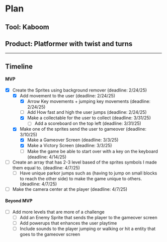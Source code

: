 # Plan

## Tool: Kaboom
## Product: Platformer with twist and turns

---

## Timeline

#### MVP
- [x] Create the Sprites using background remover (deadline: 2/24/25)
  - [x] Add movement to the user (deadline: 2/24/25)
    - [x] Arrow Key movements + jumping key movements (deadline: 2/24/25)
    - [ ] Add How fast and high the user jumps (deadline: 2/24/25)
    - [x] Make a collectable for the user to collect (deadline: 3/31/25)
      - [ ] Add a scoreboard on the top left (deadline: 3/31/25)
  - [x] Make one of the sprites send the user to gameover (deadline: 3/10/25)
    - [x] Make a Gameover Screen (deadline: 3/3/25)
    - [x] Make a Victory Screen (deadline: 3/3/25)
    - [ ] Make the game be able to start over with a key on the keyboard (deadline: 4/14/25)
- [ ] Create an array that has 2-3 level based of the sprites symbols I made them equal to. (deadline: 4/7/25)
    - [ ] Have unique parkor jumps such as (having to jump on small blocks to reach the other side) to make the game unique to others.
    (deadline: 4/7/25)
- [ ] Make the camera center at the player (deadline: 4/7/25)
#### Beyond MVP
- [ ] Add more levels that are more of a challenge
  - [ ] Add an Enemy Sprite that sends the player to the gameover screen
  - [ ] Add powerups that enhances the user playtime
  - [ ] Include sounds to the player jumping or walking or hit a entity that goes to the gameover screen

<!-- EXAMPLE

## Tool: APIs
## Product: Green Glass Door riddle app

## Timeline

### MVP

- [ ] Front-end
  - [x] Webpage to collect input from user (deadline: 4/15)
  - [ ] Webpage to display "yes, but a ___ can't" or "no, but a ___ can" (deadline: 5/1)
- [x] Back-end
  - [x] Use regex to test whether or not the word can go through the GGD (deadline: 3/1)
  - [x] Use the Twinword API to find related words (deadline: 3/15)
    - [ ] Iterate through the words until an opposite example can be found (deadline: 4/1)

#### Beyond MVP

- [ ] Use another API to make sure the opposite example is a noun
- [ ] Automate notification of API limit to make sure I don’t exceed free quota
- [ ] A multiple choice quizzer that will test the user’s knowledge of the solution

-->





<!-- DO NOT USE THIS YET

| Name | Glows | Grows |
| -------- | ------- | ------- |
|   |   |
|   |   |
|   |   |
|   |   |
|   |   |
|   |   |

-->

